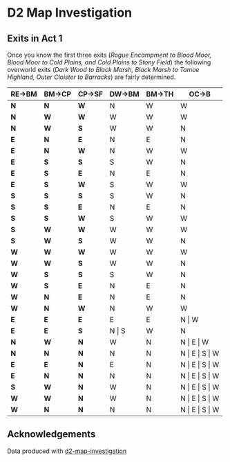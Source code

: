 D2 Map Investigation
====================

## Exits in Act 1

Once you know the first three exits (*Rogue Encampment to Blood Moor, Blood Moor to Cold Plains, and Cold Plains to Stony Field*) the following overworld exits (*Dark Wood to Black Marsh, Black Marsh to Tamoe Highland, Outer Cloister to Barracks*) are fairly determined.

| RE->BM | BM->CP | CP->SF | DW->BM | BM->TH | OC->B            |
| ------ | ------ | ------ | ------ | ------ | ---------------- |
| **N**  | **N**  | **W**  | N      | W      | W                |
| **N**  | **W**  | **W**  | W      | W      | W                |
| **N**  | **W**  | **S**  | W      | W      | N                |
| **E**  | **N**  | **E**  | N      | E      | N                |
| **E**  | **N**  | **W**  | N      | W      | W                |
| **E**  | **S**  | **S**  | S      | W      | N                |
| **E**  | **S**  | **E**  | N      | E      | N                |
| **E**  | **S**  | **W**  | S      | W      | W                |
| **S**  | **S**  | **S**  | S      | W      | N                |
| **S**  | **S**  | **E**  | N      | E      | N                |
| **S**  | **S**  | **W**  | S      | W      | W                |
| **S**  | **W**  | **W**  | W      | W      | W                |
| **S**  | **W**  | **S**  | W      | W      | N                |
| **W**  | **W**  | **W**  | W      | W      | W                |
| **W**  | **W**  | **S**  | W      | W      | N                |
| **W**  | **S**  | **S**  | S      | W      | N                |
| **W**  | **S**  | **E**  | N      | E      | N                |
| **W**  | **N**  | **E**  | N      | E      | N                |
| **W**  | **N**  | **W**  | N      | W      | W                |
| **E**  | **E**  | **E**  | E      | E      | N \| W           |
| **E**  | **E**  | **S**  | N \| S | W      | N                |
| **N**  | **W**  | **N**  | W      | N      | N \| E \| W      |
| **N**  | **N**  | **N**  | N      | N      | N \| E \| S \| W |
| **E**  | **E**  | **N**  | E      | N      | N \| E \| S \| W |
| **E**  | **N**  | **N**  | N      | N      | N \| E \| S \| W |
| **S**  | **W**  | **N**  | W      | N      | N \| E \| S \| W |
| **W**  | **W**  | **N**  | W      | N      | N \| E \| S \| W |
| **W**  | **N**  | **N**  | N      | N      | N \| E \| S \| W |

## Acknowledgements

Data produced with [d2-map-investigation](https://github.com/squeek502/d2-map-investigation/)